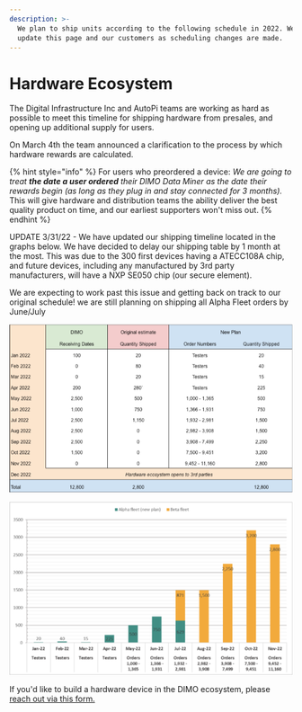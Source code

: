 ```yaml
---
description: >-
  We plan to ship units according to the following schedule in 2022. We'll
  update this page and our customers as scheduling changes are made.
---
```


# Hardware Ecosystem

The Digital Infrastructure Inc and AutoPi teams are working as hard as possible to meet this timeline for shipping hardware from presales, and opening up additional supply for users.&#x20;

On March 4th the team announced a clarification to the process by which hardware rewards are calculated.&#x20;

{% hint style="info" %}
For users who preordered a device: _We are going to treat **the date a user ordered** their DIMO Data Miner as the date their rewards begin (as long as they plug in and stay connected for 3 months)._ This will give hardware and distribution teams the ability deliver the best quality product on time, and our earliest supporters won't miss out.
{% endhint %}

UPDATE 3/31/22 - We have updated our shipping timeline located in the graphs below. We have decided to delay our shipping table by 1 month at the most. This was due to the 300 first devices having a ATECC108A chip, and future devices, including any manufactured by 3rd party manufacturers, will have a NXP SE050 chip (our secure element).

We are expecting to work past this issue and getting back on track to our original schedule! we are still planning on shipping all Alpha Fleet orders by June/July

![Hardware timeline 3/31/22](../.gitbook/assets/AlphaFleet-hardware.png)

![Hardware timeline 3/31/22](../.gitbook/assets/NewShipping-timeline.png)

If you'd like to build a hardware device in the DIMO ecosystem, please [reach out via this form. ](https://forms.gle/8BMFijTzVoGycGnZ9)
